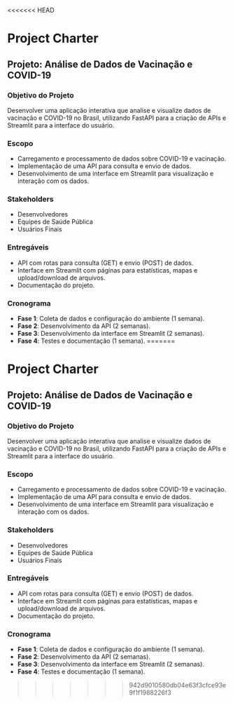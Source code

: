 <<<<<<< HEAD
# Project Charter

## Projeto: Análise de Dados de Vacinação e COVID-19

### Objetivo do Projeto
Desenvolver uma aplicação interativa que analise e visualize dados de vacinação e COVID-19 no Brasil, utilizando FastAPI para a criação de APIs e Streamlit para a interface do usuário.

### Escopo
- Carregamento e processamento de dados sobre COVID-19 e vacinação.
- Implementação de uma API para consulta e envio de dados.
- Desenvolvimento de uma interface em Streamlit para visualização e interação com os dados.

### Stakeholders
- Desenvolvedores
- Equipes de Saúde Pública
- Usuários Finais

### Entregáveis
- API com rotas para consulta (GET) e envio (POST) de dados.
- Interface em Streamlit com páginas para estatísticas, mapas e upload/download de arquivos.
- Documentação do projeto.

### Cronograma
- **Fase 1**: Coleta de dados e configuração do ambiente (1 semana).
- **Fase 2**: Desenvolvimento da API (2 semanas).
- **Fase 3**: Desenvolvimento da interface em Streamlit (2 semanas).
- **Fase 4**: Testes e documentação (1 semana).
=======
# Project Charter

## Projeto: Análise de Dados de Vacinação e COVID-19

### Objetivo do Projeto
Desenvolver uma aplicação interativa que analise e visualize dados de vacinação e COVID-19 no Brasil, utilizando FastAPI para a criação de APIs e Streamlit para a interface do usuário.

### Escopo
- Carregamento e processamento de dados sobre COVID-19 e vacinação.
- Implementação de uma API para consulta e envio de dados.
- Desenvolvimento de uma interface em Streamlit para visualização e interação com os dados.

### Stakeholders
- Desenvolvedores
- Equipes de Saúde Pública
- Usuários Finais

### Entregáveis
- API com rotas para consulta (GET) e envio (POST) de dados.
- Interface em Streamlit com páginas para estatísticas, mapas e upload/download de arquivos.
- Documentação do projeto.

### Cronograma
- **Fase 1**: Coleta de dados e configuração do ambiente (1 semana).
- **Fase 2**: Desenvolvimento da API (2 semanas).
- **Fase 3**: Desenvolvimento da interface em Streamlit (2 semanas).
- **Fase 4**: Testes e documentação (1 semana).
>>>>>>> 942d9010580db04e63f3cfce93e9f1f1988226f3
